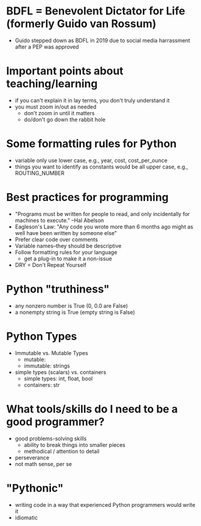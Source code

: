 # BDFL = Benevolent Dictator for Life (formerly Guido van Rossum)
* Guido stepped down as BDFL in 2019 due to social media harrassment after a PEP was approved

# Important points about teaching/learning
* if you can't explain it in lay terms, you don't truly understand it
* you must zoom in/out as needed
  * don't zoom in until it matters
  * do/don't go down the rabbit hole

# Some formatting rules for Python
* variable only use lower case, e.g., year, cost, cost_per_ounce
* things you want to identify as constants would be all upper case, e.g., ROUTING_NUMBER

# Best practices for programming
 * "Programs must be written for people to read, and only incidentally for machines to execute." –Hal Abelson
 * Eagleson's Law: "Any code you wrote more than 6 months ago might as well have been written by someone else"
 * Prefer clear code over comments
 * Variable names–they should be descriptive
 * Follow formatting rules for your language
   * get a plug-in to make it a non-issue
 * DRY = Don't Repeat Yourself

# Python "truthiness"
* any nonzero number is True (0, 0.0 are False)
* a nonempty string is True (empty string is False)

# Python Types
* Immutable vs. Mutable Types
  * mutable:
  * immutable: strings
* simple types (scalars) vs. containers
  * simple types: int, float, bool
  * containers: str

# What tools/skills do I need to be a good programmer?
* good problems-solving skills
  * ability to break things into smaller pieces
  * methodical / attention to detail
* perseverance
* not math sense, per se

# "Pythonic"
* writing code in a way that experienced Python programmers would write it
* idiomatic
